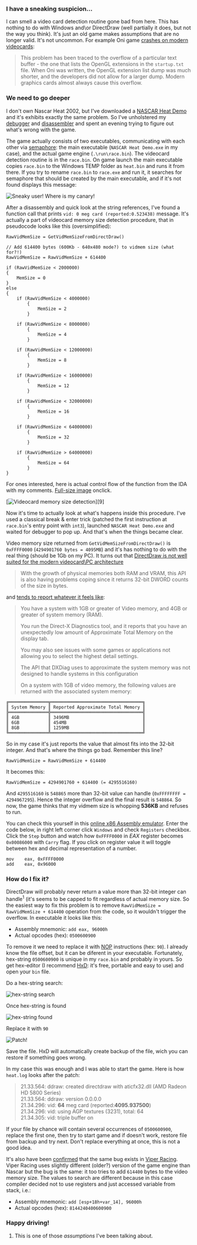 ### I have a sneaking suspicion...
I can smell a video card detection routine gone bad from here. This has nothing to do with Windows and\or DirectDraw (well partially it does, but not the way you think). It's just an old game makes assumptions that are no longer valid. It's not uncommon. For example Oni game [crashes on modern videocards][1]:

> This problem has been traced to the overflow of a particular text
> buffer - the one that lists the OpenGL extensions in the `startup.txt`
> file. When Oni was written, the OpenGL extension list dump was much
> shorter, and the developers did not allow for a larger dump. Modern
> graphics cards almost always cause this overflow.

### We need to go deeper
I don't own Nascar Heat 2002, but I've downloaded a [NASCAR Heat Demo][2] and it's exhibits exactly the same problem. So I've unholstered my [debugger][3] and [disassembler][4] and spent an evening trying to figure out what's wrong with the game.

The game actually consists of two executables, communicating with each other via [semaphore][5]: the main executable (`NASCAR Heat Demo.exe` in my case), and the actual game engine (`.\run\race.bin`). The videocard detection routine is in the `race.bin`. On game launch the main executable copies `race.bin` to the Windows TEMP folder as `heat.bin` and runs it from there. If you try to rename `race.bin` to `race.exe` and run it, it searches for semaphore that should be created by the main executable, and if it's not found displays this message:

![Sneaky user! Where is my canary!][6]

After a disassembly and quick look at the string references, I've found a function call that prints `vid: 0 meg card (reported:0.523438)` message. It's actually a part of videocard memory size detection procedure, that in pseudocode looks like this (oversimplified):

<!-- language: lang-c -->

    RawVidMemSize = GetVidMemSizeFromDirectDraw()
    
    // Add 614400 bytes (600Kb - 640x480 mode?) to vidmem size (what for?!)
    RawVidMemSize = RawVidMemSize + 614400
    
    if (RawVidMemSize < 2000000)
    {
    	MemSize = 0
    }
    else
    {
    	if (RawVidMemSize < 4000000)
    		{
    			MemSize = 2
    		}
    
    	if (RawVidMemSize < 8000000)
    		{
    			MemSize = 4
    		}
    
    	if (RawVidMemSize < 12000000)
    		{
    			MemSize = 8
    		}
    
    	if (RawVidMemSize < 16000000)
    		{
    			MemSize = 12
    		}
    
    	if (RawVidMemSize < 32000000)
    		{
    			MemSize = 16
    		}
     
    	if (RawVidMemSize < 64000000)
    		{
    			MemSize = 32
    		}
    
    	if (RawVidMemSize > 64000000)
    		{
    			MemSize = 64
    		}
    }


For ones interested, here is actual control flow of the function from the IDA with my comments. [Full-size image][7] onclick.

[![Videocard memory size detection][8]][9]

Now it's time to actually look at what's happens inside this procedure. I've used a classical break & enter trick (patched the first instruction at `race.bin`'s entry point with `int3`), launched `NASCAR Heat Demo.exe` and waited for debugger to pop up. And that's when the things became clear.

Video memory size returned from `GetVidMemSizeFromDirectDraw()` is `0xFFFF0000` (`4294901760 bytes = 4095MB`) and it's has nothing to do with the real thing (should be 1Gb on my PC). It turns out that [DirectDraw is not well suited for the modern videocard\PC architecture][10]

> With the growth of physical memories both RAM and VRAM, this API is also having problems coping since it returns 32-bit DWORD counts of the size in bytes.

and [tends to report whatever it feels like][11]:
 
> You have a system with 1GB or greater of Video memory, and 4GB or greater of system memory (RAM).
> 
> You run the Direct-X Diagnostics tool, and it reports that you have an unexpectedly low amount of Approximate Total Memory on the display tab.
> 
> You may also see issues with some games or applications not allowing you to select the highest detail settings.
> 
> The API that DXDiag uses to approximate the system memory was not designed to handle systems in this configuration
> 
> On a system with 1GB of video memory, the following values are returned with the associated system memory:

	╔═══════════════╦═══════════════════════════════════╗
	║ System Memory ║ Reported Approximate Total Memory ║
	╠═══════════════╬═══════════════════════════════════╣
	║ 4GB           ║ 3496MB                            ║
	║ 6GB           ║ 454MB                             ║
	║ 8GB           ║ 1259MB                            ║
	╚═══════════════╩═══════════════════════════════════╝

So in my case it's just reports the value that almost fits into the 32-bit integer. And that's where the things go bad. Remember this line?

<!-- language: lang-c -->

    RawVidMemSize = RawVidMemSize + 614400

It becomes this:

<!-- language: lang-c -->
    
    RawVidMemSize = 4294901760 + 614400 (= 4295516160)


And `4295516160` is `548865` more than 32-bit value can handle (`0xFFFFFFFF = 4294967295`). Hence the integer overflow and the final result is `548864`. So now, the game thinks that my vidmem size is whopping **536KB** and refuses to run.

You can check this yourself in this [online x86 Assembly emulator][12]. Enter the code below, in right left corner click `Windows` and check `Registers` checkbox. Click the `Step` button and watch how `0xFFFF0000` in *EAX* register becomes `0x00086000` with `Carry` flag. If you click on register value it will toggle between hex and decimal representation of a number.

    mov    eax, 0xFFFF0000
    add    eax, 0x96000

### How do I fix it?

DirectDraw will probably never return a value more than 32-bit integer can handle<sup>1</sup> (it's seems to be capped to fit regardless of actual memory size. So the easiest way to fix this problem is to remove `RawVidMemSize = RawVidMemSize + 614400` operation from the code, so it wouldn't trigger the overflow. In executable it looks like this:

 - Assembly mnemonic: `add eax, 96000h`
 - Actual opcodes (hex): `0500600900`

To remove it we need to replace it with [NOP][13] instructions (hex: `90`). I already know the file offset, but it can be diferent in your executable. Fortunately, hex-string `0500600900` is unique in my `race.bin` and probably in yours. So get hex-editor (I recommend [HxD][14]: it's free, portable and easy to use) and open your `bin` file.

Do a hex-string search:

![hex-string search][15]

Once hex-string is found

![hex-string found][16]

Replace it with `90`

![Patch!][17]

Save the file. HxD will automatically create backup of the file, wich you can restore if something goes wrong.

In my case this was enough and I was able to start the game. Here is how `heat.log` looks after the patch:

> 21.33.564: ddraw: created directdraw with aticfx32.dll (AMD Radeon HD 5800 Series)  
> 21.33.564: ddraw: version 0.0.0.0  
> 21.34.296: vid: **64** meg card (reported:**4095.937500**)  
> 21.34.296: vid: using AGP textures (3231), total: 64  
> 21.34.305: vid: triple buffer on  

If your file by chance will contain several occurrences of `0500600900`, replace the first one, then try to start game and if doesn't work, restore file from backup and try next. Don't replace everything at once, this is not a good idea.

It's also have been [confirmed][18] that the same bug exists in [Viper Racing][19]. Viper Racing uses slightly different (older?) version of the game engine than Nascar but the bug is the same: it too tries to add `614400` bytes to the video memory size. The values to search are different because in this case compiler decided not to use registers and just accessed variable from stack, i.e.:

 - Assembly mnemonic: `add [esp+18h+var_14], 96000h`
 - Actual opcodes (hex): `8144240400600900`

### Happy driving!

 1. This is one of those *assumptions* I've been talking about.


  [1]: http://wiki.oni2.net/Troubleshooting/Blam
  [2]: http://www.fileplanet.com/48531/40000/fileinfo/NASCAR-Heat-Demo-v1.1
  [3]: http://www.ollydbg.de
  [4]: https://www.hex-rays.com/products/ida/support/download_freeware.shtml
  [5]: https://msdn.microsoft.com/en-us/library/ms682438.aspx
  [6]: Images/Sneaky_User.png?raw=true
  [7]: Images/IDA_Flow.png?raw=true
  [8]: Images/IDA_Flow_Preview.png?raw=true
  [10]: http://blogs.msdn.com/b/chuckw/archive/2010/06/16/wither-directdraw.aspx
  [11]: http://support2.microsoft.com/default.aspx?kbid=2026022
  [12]: http://carlosrafaelgn.com.br/Asm86/
  [13]: http://en.wikipedia.org/wiki/NOP
  [14]: http://mh-nexus.de/en/hxd
  [15]: Images/HxD_Search.png?raw=true
  [16]: Images/HxD_Found.png?raw=true
  [17]: Images/HxD_Fill_with_NOPs.png?raw=true
  [18]: http://www.vogons.org/viewtopic.php?f=8&t=41693
  [19]: http://en.wikipedia.org/wiki/Viper_Racing